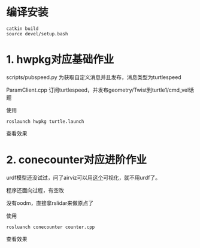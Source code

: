 # 编译安装

```
catkin build
source devel/setup.bash
```

# 1. hwpkg对应基础作业

scripts/pubspeed.py 为获取自定义消息并且发布，消息类型为turtlespeed

ParamClient.cpp 订阅turtlespeed，并发布geometry/Twist到turtle1/cmd_vel话题

使用

```
roslaunch hwpkg turtle.launch
```

查看效果

# 2. conecounter对应进阶作业

urdf模型还没试过，问了airviz可以用[这个](https://wiki.ros.org/rviz/Tutorials/Markers%3A%20Basic%20Shapes)可视化，就不用urdf了。

程序还面向过程，有空改

没有oodm，直接拿rslidar来做原点了

使用

```
rosluanch conecounter counter.cpp
```

查看效果
